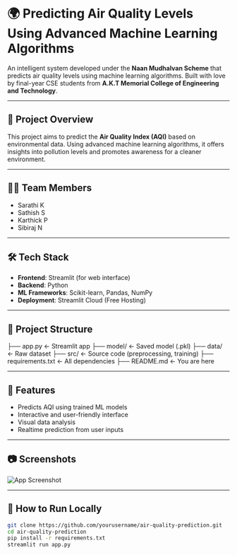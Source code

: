 # 🌍 Predicting Air Quality Levels Using Advanced Machine Learning Algorithms

An intelligent system developed under the **Naan Mudhalvan Scheme** that predicts air quality levels using machine learning algorithms. Built with love by final-year CSE students from **A.K.T Memorial College of Engineering and Technology**.

---

## 📌 Project Overview

This project aims to predict the **Air Quality Index (AQI)** based on environmental data. Using advanced machine learning algorithms, it offers insights into pollution levels and promotes awareness for a cleaner environment.

---

## 👨‍💻 Team Members

- Sarathi K 
- Sathish S  
- Karthick P  
- Sibiraj N  

---

## 🛠️ Tech Stack

- **Frontend**: Streamlit (for web interface)
- **Backend**: Python
- **ML Frameworks**: Scikit-learn, Pandas, NumPy
- **Deployment**: Streamlit Cloud (Free Hosting)

---

## 📂 Project Structure

├── app.py ← Streamlit app
├── model/ ← Saved model (.pkl)
├── data/ ← Raw dataset
├── src/ ← Source code (preprocessing, training)
├── requirements.txt ← All dependencies
├── README.md ← You are here

---

## 🚀 Features

- Predicts AQI using trained ML models
- Interactive and user-friendly interface
- Visual data analysis
- Realtime prediction from user inputs

---

## 📷 Screenshots

![App Screenshot](link-to-screenshot.png)

---

## 🧪 How to Run Locally

```bash
git clone https://github.com/yourusername/air-quality-prediction.git
cd air-quality-prediction
pip install -r requirements.txt
streamlit run app.py
